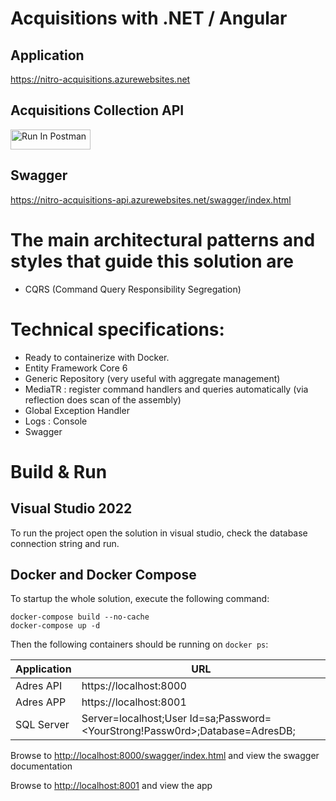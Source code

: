 # Acquisitions with .NET / Angular

## Application
https://nitro-acquisitions.azurewebsites.net

## Acquisitions Collection API
[<img src="https://run.pstmn.io/button.svg" alt="Run In Postman" style="width: 128px; height: 32px;">](https://app.getpostman.com/run-collection/17436300-d094a0a4-886b-4930-9aa3-99e4cff5fa0c?action=collection%2Ffork&source=rip_markdown&collection-url=entityId%3D17436300-d094a0a4-886b-4930-9aa3-99e4cff5fa0c%26entityType%3Dcollection%26workspaceId%3D8dceb780-7c6a-44a3-bba7-90c59549f93b)

## Swagger
https://nitro-acquisitions-api.azurewebsites.net/swagger/index.html

# The main architectural patterns and styles that guide this solution are

- CQRS (Command Query Responsibility Segregation)

# Technical specifications:

- Ready to containerize with Docker.
- Entity Framework Core 6
- Generic Repository (very useful with aggregate management)
- MediaTR : register command handlers and queries automatically (via reflection does scan of the assembly)
- Global Exception Handler
- Logs : Console
- Swagger

# Build & Run

## Visual Studio 2022

To run the project open the solution in visual studio, check the database connection string and run.

## Docker and Docker Compose

To startup the whole solution, execute the following command:

```
docker-compose build --no-cache
docker-compose up -d
```

Then the following containers should be running on `docker ps`:

| Application      | URL                                                                                |
| ---------------- | ---------------------------------------------------------------------------------- |
| Adres API        | https://localhost:8000                                                             |
| Adres APP        | https://localhost:8001                                                             |
| SQL Server       | Server=localhost;User Id=sa;Password=<YourStrong!Passw0rd>;Database=AdresDB;       |


Browse to [http://localhost:8000/swagger/index.html](http://localhost:8000/swagger/index.html) and view the swagger documentation

Browse to [http://localhost:8001](http://localhost:8001) and view the app
